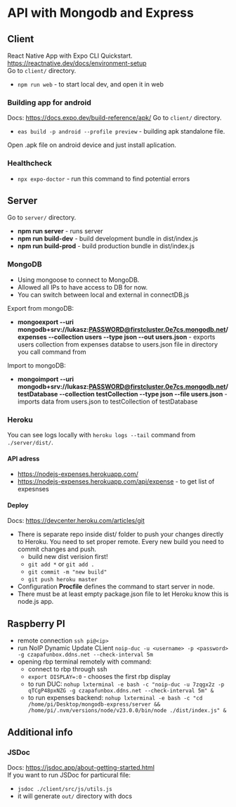 # API with Mongodb and Express

## Client

React Native App with Expo CLI Quickstart.  
https://reactnative.dev/docs/environment-setup  
Go to `client/` directory.

- `npm run web` - to start local dev, and open it in web

### Building app for android

Docs: https://docs.expo.dev/build-reference/apk/
Go to `client/` directory.

- `eas build -p android --profile preview` - building apk standalone file.

Open .apk file on android device and just install aplication.

### Healthcheck

- `npx expo-doctor` - run this command to find potential errors

## Server

Go to `server/` directory.

- **npm run server** - runs server
- **npm run build-dev** - build development bundle in dist/index.js
- **npm run build-prod** - build production bundle in dist/index.js

### MongoDB

- Using mongoose to connect to MongoDB.
- Allowed all IPs to have access to DB for now.
- You can switch between local and external in connectDB.js

Export from mongoDB:

- **mongoexport --uri mongodb+srv://lukasz:PASSWORD@firstcluster.0e7cs.mongodb.net/expenses --collection users --type json --out users.json** - exports users collection from expenses databse to users.json file in directory you call command from

Import to mongoDB:

- **mongoimport --uri mongodb+srv://lukasz:PASSWORD@firstcluster.0e7cs.mongodb.net/testDatabase --collection testCollection --type json --file users.json** - imports data from users.json to testCollection of testDatabase

### Heroku

You can see logs locally with `heroku logs --tail` command from `./server/dist/`.

#### API adress

- https://nodejs-expenses.herokuapp.com/
- https://nodejs-expenses.herokuapp.com/api/expense - to get list of expesnses

#### Deploy

Docs: https://devcenter.heroku.com/articles/git

- There is separate repo inside dist/ folder to push your changes directly to Heroku. You need to set proper remote. Every new build you need to commit changes and push.
  - build new dist verision first!
  - `git add *` or `git add .`
  - `git commit -m "new build"`
  - `git push heroku master`
- Configuration **Procfile** defines the command to start server in node.
- There must be at least empty package.json file to let Heroku know this is node.js app.

## Raspberry PI

- remote connection `ssh pi@<ip>`
- run NoIP Dynamic Update CLient `noip-duc -u <username> -p <password> -g czapafunbox.ddns.net --check-interval 5m`
- opening rbp terminal remotely with command:
  - connect to rbp through ssh
  - `export DISPLAY=:0` - chooses the first rbp display
  - to run DUC: `nohup lxterminal -e bash -c "noip-duc -u 7zqgx2z -p qTCgP48pxNZG -g czapafunbox.ddns.net --check-interval 5m" &`
  - to run expenses backend: `nohup lxterminal -e bash -c "cd /home/pi/Desktop/mongodb-express/server && /home/pi/.nvm/versions/node/v23.0.0/bin/node ./dist/index.js" &`

## Additional info

### JSDoc

Docs: https://jsdoc.app/about-getting-started.html  
If you want to run JSDoc for particural file:

- `jsdoc ./client/src/js/utils.js`
- it will generate `out/` directory with docs
